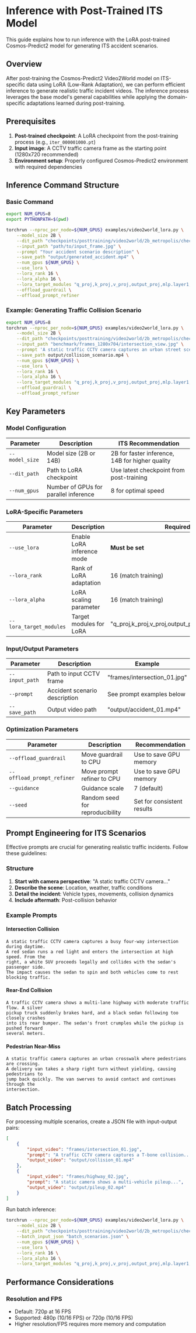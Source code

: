 # Inference with Post-Trained ITS Model

This guide explains how to run inference with the LoRA post-trained Cosmos-Predict2 model for generating ITS accident scenarios.

## Overview

After post-training the Cosmos-Predict2 Video2World model on ITS-specific data using LoRA (Low-Rank Adaptation), we can perform efficient inference to generate realistic traffic incident videos. The inference process leverages the base model's general capabilities while applying the domain-specific adaptations learned during post-training.

## Prerequisites

1. **Post-trained checkpoint**: A LoRA checkpoint from the post-training process (e.g., `iter_000001000.pt`)
2. **Input image**: A CCTV traffic camera frame as the starting point (1280x720 recommended)
3. **Environment setup**: Properly configured Cosmos-Predict2 environment with required dependencies

## Inference Command Structure

### Basic Command

```bash
export NUM_GPUS=8
export PYTHONPATH=$(pwd)

torchrun --nproc_per_node=${NUM_GPUS} examples/video2world_lora.py \
    --model_size 2B \
    --dit_path "checkpoints/posttraining/video2world/2b_metropolis/checkpoints/model/iter_000001000.pt" \
    --input_path "path/to/input_frame.jpg" \
    --prompt "Your accident scenario description" \
    --save_path "output/generated_accident.mp4" \
    --num_gpus ${NUM_GPUS} \
    --use_lora \
    --lora_rank 16 \
    --lora_alpha 16 \
    --lora_target_modules "q_proj,k_proj,v_proj,output_proj,mlp.layer1,mlp.layer2" \
    --offload_guardrail \
    --offload_prompt_refiner
```

### Example: Generating Traffic Collision Scenario

```bash
export NUM_GPUS=8
torchrun --nproc_per_node=${NUM_GPUS} examples/video2world_lora.py \
    --model_size 2B \
    --dit_path "checkpoints/posttraining/video2world/2b_metropolis/checkpoints/model/iter_000001000.pt" \
    --input_path "benchmark/frames_1280x704/intersection_view.jpg" \
    --prompt 'A static traffic CCTV camera captures an urban street scene, where two cars are speeding down the road. Suddenly, a white sedan abruptly enters from an intersection, cutting across traffic and colliding with one of the vehicles. The impact causes significant damage. Both vehicles come to a halt following the crash.' \
    --save_path output/collision_scenario.mp4 \
    --num_gpus ${NUM_GPUS} \
    --use_lora \
    --lora_rank 16 \
    --lora_alpha 16 \
    --lora_target_modules "q_proj,k_proj,v_proj,output_proj,mlp.layer1,mlp.layer2" \
    --offload_guardrail \
    --offload_prompt_refiner
```

## Key Parameters

### Model Configuration

| Parameter | Description | ITS Recommendation |
|-----------|-------------|-------------------|
| `--model_size` | Model size (2B or 14B) | 2B for faster inference, 14B for higher quality |
| `--dit_path` | Path to LoRA checkpoint | Use latest checkpoint from post-training |
| `--num_gpus` | Number of GPUs for parallel inference | 8 for optimal speed |

### LoRA-Specific Parameters

| Parameter | Description | Required Value |
|-----------|-------------|----------------|
| `--use_lora` | Enable LoRA inference mode | **Must be set** |
| `--lora_rank` | Rank of LoRA adaptation | 16 (match training) |
| `--lora_alpha` | LoRA scaling parameter | 16 (match training) |
| `--lora_target_modules` | Target modules for LoRA | "q_proj,k_proj,v_proj,output_proj,mlp.layer1,mlp.layer2" |

### Input/Output Parameters

| Parameter | Description | Example |
|-----------|-------------|---------|
| `--input_path` | Path to input CCTV frame | "frames/intersection_01.jpg" |
| `--prompt` | Accident scenario description | See prompt examples below |
| `--save_path` | Output video path | "output/accident_01.mp4" |

### Optimization Parameters

| Parameter | Description | Recommendation |
|-----------|-------------|----------------|
| `--offload_guardrail` | Move guardrail to CPU | Use to save GPU memory |
| `--offload_prompt_refiner` | Move prompt refiner to CPU | Use to save GPU memory |
| `--guidance` | Guidance scale | 7 (default) |
| `--seed` | Random seed for reproducibility | Set for consistent results |

## Prompt Engineering for ITS Scenarios

Effective prompts are crucial for generating realistic traffic incidents. Follow these guidelines:

### Structure

1. **Start with camera perspective**: "A static traffic CCTV camera..."
2. **Describe the scene**: Location, weather, traffic conditions
3. **Detail the incident**: Vehicle types, movements, collision dynamics
4. **Include aftermath**: Post-collision behavior

### Example Prompts

#### Intersection Collision

```
A static traffic CCTV camera captures a busy four-way intersection during daytime.
A red sedan runs a red light and enters the intersection at high speed. From the
right, a white SUV proceeds legally and collides with the sedan's passenger side.
The impact causes the sedan to spin and both vehicles come to rest blocking traffic.
```

#### Rear-End Collision

```
A traffic CCTV camera shows a multi-lane highway with moderate traffic flow. A silver
pickup truck suddenly brakes hard, and a black sedan following too closely crashes
into its rear bumper. The sedan's front crumples while the pickup is pushed forward
several meters.
```

#### Pedestrian Near-Miss

```
A static traffic camera captures an urban crosswalk where pedestrians are crossing.
A delivery van takes a sharp right turn without yielding, causing pedestrians to
jump back quickly. The van swerves to avoid contact and continues through the
intersection.
```

## Batch Processing

For processing multiple scenarios, create a JSON file with input-output pairs:

```json
[
    {
        "input_video": "frames/intersection_01.jpg",
        "prompt": "A traffic CCTV camera captures a T-bone collision...",
        "output_video": "output/collision_01.mp4"
    },
    {
        "input_video": "frames/highway_02.jpg",
        "prompt": "A static camera shows a multi-vehicle pileup...",
        "output_video": "output/pileup_02.mp4"
    }
]
```

Run batch inference:

```bash
torchrun --nproc_per_node=${NUM_GPUS} examples/video2world_lora.py \
    --model_size 2B \
    --dit_path "checkpoints/posttraining/video2world/2b_metropolis/checkpoints/model/iter_000001000.pt" \
    --batch_input_json "batch_scenarios.json" \
    --num_gpus ${NUM_GPUS} \
    --use_lora \
    --lora_rank 16 \
    --lora_alpha 16 \
    --lora_target_modules "q_proj,k_proj,v_proj,output_proj,mlp.layer1,mlp.layer2"
```

## Performance Considerations

### Resolution and FPS

- Default: 720p at 16 FPS
- Supported: 480p (10/16 FPS) or 720p (10/16 FPS)
- Higher resolution/FPS requires more memory and computation
